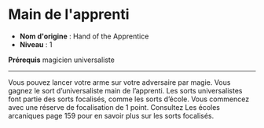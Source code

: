 # Main de l'apprenti

 * **Nom d'origine** : Hand of the Apprentice
 * **Niveau** : 1


<p><strong>Prérequis</strong> magicien universaliste</p>
<hr>
<p>Vous pouvez lancer votre arme sur votre adversaire par magie. Vous gagnez le sort d’universaliste main de l’apprenti. Les sorts universalistes font partie des sorts focalisés, comme les sorts d’école. Vous commencez avec une réserve de focalisation de 1 point. Consultez Les écoles arcaniques page 159 pour en savoir plus sur les sorts focalisés.</p>